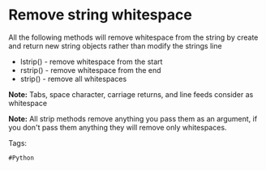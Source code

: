# Remove string whitespace 

All the following methods will remove whitespace from the string by
create and return new string objects rather than modify the strings line

* lstrip() - remove whitespace from the start
* rstrip() - remove whitespace from the end
* strip()	- remove all whitespaces

**Note:** Tabs, space character, carriage returns, and line feeds
consider as whitespace

**Note:** All strip methods remove anything you pass them as an
argument, if you don't pass them anything they will remove only
whitespaces.

Tags:
```
#Python
```
